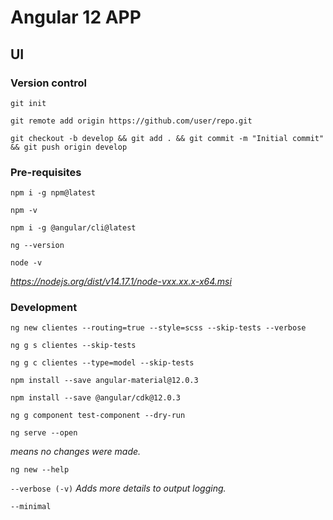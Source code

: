 # Angular 12 APP

## UI

### Version control

`git init`

`git remote add origin https://github.com/user/repo.git`

`git checkout -b develop && git add . && git commit -m "Initial commit" && git push origin develop`

### Pre-requisites

`npm i -g npm@latest`

`npm -v`

`npm i -g @angular/cli@latest`

`ng --version`

`node -v`

_https://nodejs.org/dist/v14.17.1/node-vxx.xx.x-x64.msi_

### Development

`ng new clientes --routing=true --style=scss --skip-tests --verbose`

`ng g s clientes --skip-tests`

`ng g c clientes --type=model --skip-tests`

`npm install --save angular-material@12.0.3`

`npm install --save @angular/cdk@12.0.3`

`ng g component test-component --dry-run`

`ng serve --open`

_means no changes were made._

`ng new --help `

`--verbose (-v)`
_Adds more details to output logging._

`--minimal`
